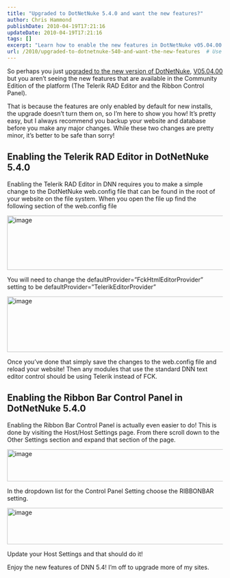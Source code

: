 ```yaml
---
title: "Upgraded to DotNetNuke 5.4.0 and want the new features?"
author: Chris Hammond
publishDate: 2010-04-19T17:21:16
updateDate: 2010-04-19T17:21:16
tags: []
excerpt: "Learn how to enable the new features in DotNetNuke v05.04.00 like Telerik RAD Editor and Ribbon Control Panel with these simple steps for a seamless upgrade."
url: /2010/upgraded-to-dotnetnuke-540-and-want-the-new-features  # Use the generated URL with year
---
```

<p>So perhaps you just <a href="https://www.dnndaily.com/tips/itemId/31756/How-to-upgrade-DotNetNuke.aspx" target="_blank">upgraded to the new version of DotNetNuke</a>, <a href="https://www.dotnetnuke.com/Community/Blogs/tabid/825/EntryId/2575/DotNetNuke-5-4-0-Released.aspx" target="_blank">V05.04.00</a> but you aren’t seeing the new features that are available in the Community Edition of the platform (The Telerik RAD Editor and the Ribbon Control Panel).</p>  <p>That is because the features are only enabled by default for new installs, the upgrade doesn’t turn them on, so I’m here to show you how! It’s pretty easy, but I always recommend you backup your website and database before you make any major changes. While these two changes are pretty minor, it’s better to be safe than sorry!</p>  <h2>Enabling the Telerik RAD Editor in DotNetNuke 5.4.0</h2>  <p>Enabling the Telerik RAD Editor in DNN requires you to make a simple change to the DotNetNuke web.config file that can be found in the root of your website on the file system. When you open the file up find the following section of the web.config file</p>  <p><a href="https://www.dnndaily.com/Portals/13/PublishThumbnails/WindowsLiveWriter/UpgradedtoDotNetN.0andwantthenewfeatures_C767/image_4.png"><img style="border-bottom: 0px; border-left: 0px; display: inline; border-top: 0px; border-right: 0px" title="image" border="0" alt="image" src="https://www.dnndaily.com/Portals/13/PublishThumbnails/WindowsLiveWriter/UpgradedtoDotNetN.0andwantthenewfeatures_C767/image_thumb_1.png" width="705" height="127" /></a> </p>  <p>You will need to change the defaultProvider=”FckHtmlEditorProvider” setting to be defaultProvider=”TelerikEditorProvider”</p>  <p><a href="https://www.dnndaily.com/Portals/13/PublishThumbnails/WindowsLiveWriter/UpgradedtoDotNetN.0andwantthenewfeatures_C767/image_6.png"><img style="border-bottom: 0px; border-left: 0px; display: inline; border-top: 0px; border-right: 0px" title="image" border="0" alt="image" src="https://www.dnndaily.com/Portals/13/PublishThumbnails/WindowsLiveWriter/UpgradedtoDotNetN.0andwantthenewfeatures_C767/image_thumb_2.png" width="706" height="130" /></a> </p>  <p>Once you’ve done that simply save the changes to the web.config file and reload your website! Then any modules that use the standard DNN text editor control should be using Telerik instead of FCK.</p>  <h2>Enabling the Ribbon Bar Control Panel in DotNetNuke 5.4.0</h2>  <p>Enabling the Ribbon Bar Control Panel is actually even easier to do! This is done by visiting the Host/Host Settings page. From there scroll down to the Other Settings section and expand that section of the page.</p>  <p><a href="https://www.dnndaily.com/Portals/13/PublishThumbnails/WindowsLiveWriter/UpgradedtoDotNetN.0andwantthenewfeatures_C767/image_8.png"><img style="border-bottom: 0px; border-left: 0px; display: inline; border-top: 0px; border-right: 0px" title="image" border="0" alt="image" src="https://www.dnndaily.com/Portals/13/PublishThumbnails/WindowsLiveWriter/UpgradedtoDotNetN.0andwantthenewfeatures_C767/image_thumb_3.png" width="690" height="75" /></a> </p>  <p>In the dropdown list for the Control Panel Setting choose the RIBBONBAR setting.</p>  <p><a href="https://www.dnndaily.com/Portals/13/PublishThumbnails/WindowsLiveWriter/UpgradedtoDotNetN.0andwantthenewfeatures_C767/image_10.png"><img style="border-bottom: 0px; border-left: 0px; display: inline; border-top: 0px; border-right: 0px" title="image" border="0" alt="image" src="https://www.dnndaily.com/Portals/13/PublishThumbnails/WindowsLiveWriter/UpgradedtoDotNetN.0andwantthenewfeatures_C767/image_thumb_4.png" width="696" height="85" /></a> </p>  <p>Update your Host Settings and that should do it!</p>  <p>Enjoy the new features of DNN 5.4! I’m off to upgrade more of my sites.</p>


